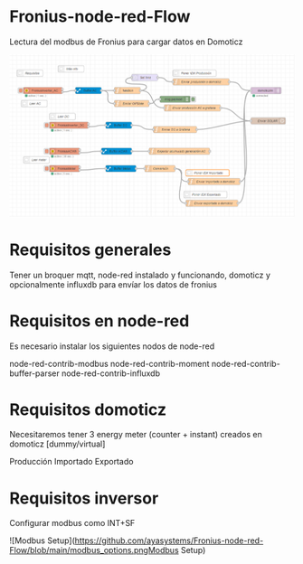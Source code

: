 # Fronius-node-red-Flow
Lectura del modbus de Fronius para cargar datos en Domoticz

![Flow](https://github.com/ayasystems/Fronius-node-red-Flow/blob/main/flow.png)

# Requisitos generales
Tener un broquer mqtt, node-red instalado y funcionando, domoticz y opcionalmente influxdb para envíar los datos de fronius

# Requisitos en node-red
Es necesario instalar los siguientes nodos de node-red

node-red-contrib-modbus
node-red-contrib-moment
node-red-contrib-buffer-parser
node-red-contrib-influxdb

# Requisitos domoticz
Necesitaremos tener 3 energy meter (counter + instant) creados en domoticz [dummy/virtual]

Producción
Importado
Exportado

# Requisitos inversor

Configurar modbus como INT+SF 

![Modbus Setup](https://github.com/ayasystems/Fronius-node-red-Flow/blob/main/modbus_options.pngModbus Setup)

